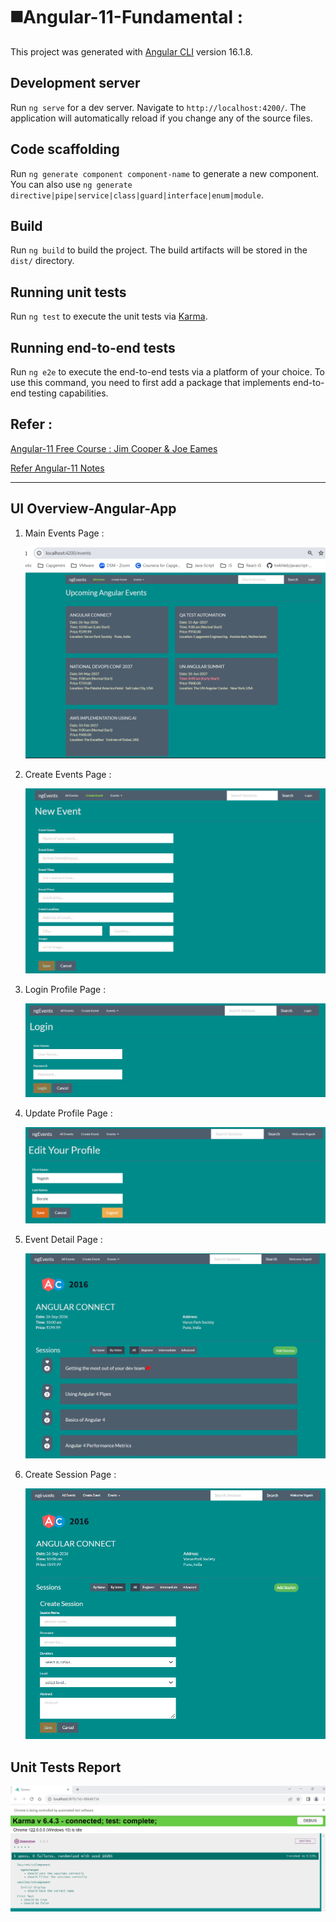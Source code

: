# ◼️Angular-11-Fundamental :

This project was generated with [Angular CLI](https://github.com/angular/angular-cli) version 16.1.8.

## Development server

Run `ng serve` for a dev server. Navigate to `http://localhost:4200/`. The application will automatically reload if you change any of the source files.

## Code scaffolding

Run `ng generate component component-name` to generate a new component. You can also use `ng generate directive|pipe|service|class|guard|interface|enum|module`.

## Build

Run `ng build` to build the project. The build artifacts will be stored in the `dist/` directory.

## Running unit tests

Run `ng test` to execute the unit tests via [Karma](https://karma-runner.github.io).

## Running end-to-end tests

Run `ng e2e` to execute the end-to-end tests via a platform of your choice. To use this command, you need to first add a package that implements end-to-end testing capabilities.

## Refer :

[Angular-11 Free Course : Jim Cooper & Joe Eames](https://app.pluralsight.com/library/courses/angular-fundamentals)

<a href="Angular-11-Fundamental-Notes.pdf" target="_blank">Refer Angular-11 Notes</a>

<hr>

## UI Overview-Angular-App

1. Main Events Page :

   <img src="Events-Main-Page.png" alt="Events-Main-Page">

2. Create Events Page :

   <img src="create-event-page.png" alt="create-event-page">

3. Login Profile Page :

   <img src="login-profile-page.png" alt="login-profile-page">

4. Update Profile Page :

   <img src="update-profile-page.png" alt="update profile page">

5. Event Detail Page :

   <img src="event-detail-page.png" alt="event-detail-page">

6. Create Session Page :

   <img src="create-session-page.png" alt="create-session-page">

## Unit Tests Report

<img src="Unit-tests-report.png" alt="Unit tests report">
